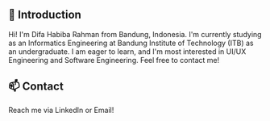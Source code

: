 

## 💬 Introduction
Hi! I'm Difa Habiba Rahman from Bandung, Indonesia. I'm currently studying as an Informatics Engineering at Bandung Institute of Technology (ITB) as an undergraduate. I am eager to learn, and I'm most interested in UI/UX Engineering and Software Engineering. Feel free to contact me!

<!--## Tools and Languages-->


## 📫 Contact
Reach me via LinkedIn or Email!

<!--Here are some ideas to get you started:

- 🔭 I’m currently working on ...
- 🌱 I’m currently learning ...
- 👯 I’m looking to collaborate on ...
- 🤔 I’m looking for help with ...
- 💬 Ask me about ...
- 📫 How to reach me: ...
- 😄 Pronouns: ...
- ⚡ Fun fact: ...

-->
